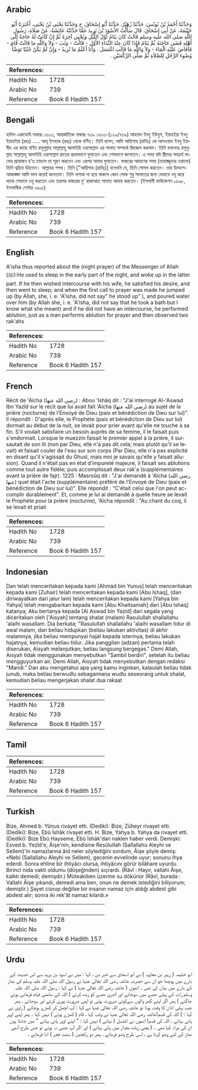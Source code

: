 ## Arabic


<div dir="rtl" lang="ar" style={{fontSize:'larger',backgroundColor:'#f8f9fa',padding:20}}>
وَحَدَّثَنَا أَحْمَدُ بْنُ يُونُسَ، حَدَّثَنَا زُهَيْرٌ، حَدَّثَنَا أَبُو إِسْحَاقَ، ح وَحَدَّثَنَا يَحْيَى بْنُ يَحْيَى، أَخْبَرَنَا أَبُو خَيْثَمَةَ، عَنْ أَبِي إِسْحَاقَ، قَالَ سَأَلْتُ الأَسْوَدَ بْنَ يَزِيدَ عَمَّا حَدَّثَتْهُ عَائِشَةُ، عَنْ صَلاَةِ، رَسُولِ اللَّهِ صلى الله عليه وسلم قَالَتْ كَانَ يَنَامُ أَوَّلَ اللَّيْلِ وَيُحْيِي آخِرَهُ ثُمَّ إِنْ كَانَتْ لَهُ حَاجَةٌ إِلَى أَهْلِهِ قَضَى حَاجَتَهُ ثُمَّ يَنَامُ فَإِذَا كَانَ عِنْدَ النِّدَاءِ الأَوَّلِ - قَالَتْ - وَثَبَ - وَلاَ وَاللَّهِ مَا قَالَتْ قَامَ - فَأَفَاضَ عَلَيْهِ الْمَاءَ - وَلاَ وَاللَّهِ مَا قَالَتِ اغْتَسَلَ ‏.‏ وَأَنَا أَعْلَمُ مَا تُرِيدُ - وَإِنْ لَمْ يَكُنْ جُنُبًا تَوَضَّأَ وُضُوءَ الرَّجُلِ لِلصَّلاَةِ ثُمَّ صَلَّى الرَّكْعَتَيْنِ ‏.‏
</div>
<div style={{backgroundColor:'#f8f9fa',padding:20, marginBottom: 10}}><table> <thead> <tr> <th>References:</th> <th></th> </tr> </thead> <tbody><tr><td>Hadith No</td><td>1728</td></tr><tr><td>Arabic No</td><td>739</td></tr><tr><td>Reference</td><td>Book 6 Hadith 157</td></tr></tbody></table></div>

## Bengali


<div dir="ltr" lang="bn" style={{fontSize:'larger',backgroundColor:'#f8f9fa',padding:20}}>
হাদিস একাডেমি নাম্বারঃ ১৬১৩, আন্তর্জাতিক নাম্বারঃ ৭৩৯ ১৬১৩-(১২৯/৭৩৯) আহমাদ ইবনু ইউনুস, ইয়াহইয়া ইবনু ইয়াহইয়া (রহঃ) ..... আবূ ইসহাক (রহঃ) থেকে বর্ণিত। তিনি বলেন, আমি আয়িশাহ (রাযিঃ) কে আসওয়াদ ইবনু ইয়াযীদ এর কাছে বর্ণিত রসূলুল্লাহ সাল্লাল্লাহু আলাইহি ওয়াসাল্লাম এর সালাত সম্পর্কে জিজ্ঞেস করলাম। তিনি বললেনঃ রসূলুল্লাহ সাল্লাল্লাহু আলাইহি ওয়াসাল্লাম রাতের প্রথমভাগে ঘুমাতেন এবং শেষভাগে জাগতেন। এ সময় যদি স্ত্রীদের সাহচর্য লাভের প্রয়োজন হ’ত তাহলে তা পূরণ করতেন এবং এরপর আবার ঘুমাতেন। ফজরের আযানের সময় (তাহাজ্জুদের ওয়াক্তে) তিনি ত্বড়িত উঠতেন। আল্লাহর শপথ। তিনি ["আয়িশাহ (রাযিঃ)] বলেননি যে, তিনি গোসল করতেন। তার উদ্দেশে- আকাঙ্ক্ষা আমি ভাল করেই জানতাম। তিনি নাপাক না হয়ে থাকলে কোন লোক শুধু সালাতের জন্য যেভাবে ওযু করে থাকে সেভাবে ওযু করতেন এবং তারপর ফজরের দু' রাকাআত সালাত আদায় করতেন। (ইসলামী ফাউন্ডেশন ১৫৯৮, ইসলামীক সেন্টার ১৬০৫)
</div>
<div style={{backgroundColor:'#f8f9fa',padding:20, marginBottom: 10}}><table> <thead> <tr> <th>References:</th> <th></th> </tr> </thead> <tbody><tr><td>Hadith No</td><td>1728</td></tr><tr><td>Arabic No</td><td>739</td></tr><tr><td>Reference</td><td>Book 6 Hadith 157</td></tr></tbody></table></div>

## English


<div dir="ltr" lang="en" style={{fontSize:'larger',backgroundColor:'#f8f9fa',padding:20}}>
A'isha thus reported about the (night prayer) of the Messenger of Allah (ﷺ):He used to sleep in the early part of the night, and woke up in the latter part. If he then wished intercourse with his wife, he satisfied his desire, and then went to sleep; and when the first call to prayer was made he jumped up (by Allah, she, i. e. 'A'isha, did not say" he stood up" ), and poured water over him (by Allah she, i. e. 'A'isha, did not say that he took a bath but I know what she meant) and if he did not have an intercourse, he performed ablution, just as a man performs ablution for prayer and then observed two rak'ahs
</div>
<div style={{backgroundColor:'#f8f9fa',padding:20, marginBottom: 10}}><table> <thead> <tr> <th>References:</th> <th></th> </tr> </thead> <tbody><tr><td>Hadith No</td><td>1728</td></tr><tr><td>Arabic No</td><td>739</td></tr><tr><td>Reference</td><td>Book 6 Hadith 157</td></tr></tbody></table></div>

## French


<div dir="ltr" lang="fr" style={{fontSize:'larger',backgroundColor:'#f8f9fa',padding:20}}>
Récit de 'Aïcha (رضي الله عنها) : Abou 'Ishâq dit : "J'ai interrogé Al-'Aswad Ibn Yazîd sur le récit que lui avait fait 'Aïcha (رضي الله عنها) au sujet de la prière (nocturne) de l'Envoyé de Dieu (paix et bénédiction de Dieu sur lui)". Il répondit : D'après elle, le Prophète (paix et bénédiction de Dieu sur lui) dormait au début de la nuit, se levait pour prier avant qu'elle ne touche à sa fin. S'il voulait satisfaire un besoin auprès de sa femme, il le faisait puis s'endormait. Lorsque le muezzin faisait le premier appel à la prière, il sursautait de son lit (non par Dieu, elle n'a pas dit cela; mais plutôt qu'il se levait) et faisait couler de l'eau sur son corps (Par Dieu, elle n'a pas explicité en disant qu'il s'agissait du Ghusl, mais moi je savais qu'elle y faisait allusion). Quand il n'était pas en état d'impureté majeure, il faisait ses ablutions comme tout autre fidèle; puis accomplissait deux rak'a (supplémentaires avant la prière de fajr). 1225 : Masroûq dit : "J'ai demandé à 'Aïcha (رضي الله عنها) quel était l'acte (supplémentaire) préféré de l'Envoyé de Dieu (paix et bénédiction de Dieu sur lui)". Elle répondit : "C'était celui que l'on peut accomplir durablement". Et, comme je lui ai demandé à quelle heure se levait le Prophète pour la prière (nocturne), 'Aïcha répondit : "Au chant du coq, il se levait et priait
</div>
<div style={{backgroundColor:'#f8f9fa',padding:20, marginBottom: 10}}><table> <thead> <tr> <th>References:</th> <th></th> </tr> </thead> <tbody><tr><td>Hadith No</td><td>1728</td></tr><tr><td>Arabic No</td><td>739</td></tr><tr><td>Reference</td><td>Book 6 Hadith 157</td></tr></tbody></table></div>

## Indonesian


<div dir="ltr" lang="id" style={{fontSize:'larger',backgroundColor:'#f8f9fa',padding:20}}>
Dan telah menceritakan kepada kami [Ahmad bin Yunus] telah menceritakan kepada kami [Zuhair] telah menceritakan kepada kami [Abu Ishaq], (dan diriwayatkan dari jalur lain) telah menceritakan kepada kami [Yahya bin Yahya] telah mengabarkan kepada kami [Abu Khaitsamah] dari [Abu Ishaq] katanya; Aku bertanya kepada [Al Aswad bin Yazid] dari segala yang diceritakan oleh ['Aisyah] tentang shalat (malam) Rasulullah shallallahu 'alaihi wasallam. Dia berkata; "Rasulullah shallallahu 'alaihi wasallam tidur di awal malam, dan beliau hidupkan (beliau lakukan aktivitas) di akhir malamnya, jika beliau mempunyai hajat kepada isterinya, beliau lakukan hajatnya, kemudian beliau tidur. Jika panggilan (adzan) pertama telah diserukan, Aisyah melanjutkan; beliau langsung bergegas." Demi Allah, Aisyah tidak menggunakan menyebutkan "Sambil berdiri", setelah itu beliau mengguyurkan air. Demi Allah, Aisyah tidak menyebutkan dengan redaksi "Mandi." Dan aku mengetahui apa yang kamu inginkan, kalaulah beliau tidak junub, maka beliau berwudlu sebagaimana wudlu seseorang untuk shalat, kemudian beliau mengerjakan shalat dua rakaat
</div>
<div style={{backgroundColor:'#f8f9fa',padding:20, marginBottom: 10}}><table> <thead> <tr> <th>References:</th> <th></th> </tr> </thead> <tbody><tr><td>Hadith No</td><td>1728</td></tr><tr><td>Arabic No</td><td>739</td></tr><tr><td>Reference</td><td>Book 6 Hadith 157</td></tr></tbody></table></div>

## Tamil


<div dir="ltr" lang="ta" style={{fontSize:'larger',backgroundColor:'#f8f9fa',padding:20}}>

</div>
<div style={{backgroundColor:'#f8f9fa',padding:20, marginBottom: 10}}><table> <thead> <tr> <th>References:</th> <th></th> </tr> </thead> <tbody><tr><td>Hadith No</td><td>1728</td></tr><tr><td>Arabic No</td><td>739</td></tr><tr><td>Reference</td><td>Book 6 Hadith 157</td></tr></tbody></table></div>

## Turkish


<div dir="ltr" lang="tr" style={{fontSize:'larger',backgroundColor:'#f8f9fa',padding:20}}>
Bize, Ahmed b. Yûnus rivayet etti. (Dediki): Bize, Züheyr rivayet etti. (Dediki): Bize, Ebû İshâk rivayet etti. H. Bize, Yahya b. Yahya da rivayet etti. (Dediki): Bize Ebû Hayseme, Ebû İshâk'dan naklen haber verdi. Demişki: Esved b. Yezîd'e, Âişe'nin, kendisine Resûlullah (Sallallahu Aleyhi ve Sellem)'in namazlarına âid neler söylediğini sordum, Âişe şöyle demiş: «Nebi (Sallallahu Aleyhi ve Sellem), gecenin evvelinde uyur; sonunu ihya ederdi. Sonra ehline bir ihtiyâcı olursa, ihtiyâcını görür bilâhare uyurdu. Birinci nida vakti oldumu (döşeğinden) sıçrardı. (Râvî : Hayır, vallahi Âişe, kalktı demedi; demişdir.) Müteakiben üzerine su dökünür (Râvî, burada : Vallahi Âişe yıkandı, demedi ama ben, onun ne demek istediğini biliyorum; demiştir.) Şayet cünup değilse bir insanın namaz için aldığı abdest gibi abdest alır; sonra iki rek'ât namaz kılardı.»
</div>
<div style={{backgroundColor:'#f8f9fa',padding:20, marginBottom: 10}}><table> <thead> <tr> <th>References:</th> <th></th> </tr> </thead> <tbody><tr><td>Hadith No</td><td>1728</td></tr><tr><td>Arabic No</td><td>739</td></tr><tr><td>Reference</td><td>Book 6 Hadith 157</td></tr></tbody></table></div>

## Urdu


<div dir="rtl" lang="ur" style={{fontSize:'larger',backgroundColor:'#f8f9fa',padding:20}}>
ابو خثیمہ ( زہیر بن معاویہ ) نے ابو اسحاق سے خبر دی ، کہا : میں نے اسود بن یزید سے اس حدیث کے بارے میں پوچھا جو ان سے حضرت عائشہ رضی اللہ تعالیٰ عنہا نے رسول اللہ صلی اللہ علیہ وسلم کی نماز کے بارے میں بیان کی تھی ۔ انھوں ( عائشہ رضی اللہ تعالیٰ عنہا ) نے کہا : رسول اللہ صلی اللہ علیہ وسلم رات کے پہلے حصے میں سوجاتے اور آخری حصے کو زندہ کرتے ( اللہ کے سامنے قیام فرماتے ہوئے جاگتے ) پھر اگر اپنے گھر والوں سےکوئی ضرورت ہوتی تو اپنی ضرورت پوری کرتے اور سوجاتے ، پھر جب پہلی اذان کا وقت ہوتا تو عائشہ رضی اللہ تعالیٰ عنہا نے کہا : آپ اچھل کر کھڑے ہوجاتے ( راوی نے کہا : ) اللہ کی قسم!عائشہ رضی اللہ تعالیٰ عنہا نے وثب کہا ، قام ( کھڑے ہوتے ) نہیں کہا ۔ پھر اپنے اوپر پانی بہاتے ، اللہ کی قسم! انھوں نے اغتسل ( نہاتے ) نہیں کہا : " اپنے اوپر پانی بہاتے " میں جانتا ہوں ان کی مراد کیا تھی ۔ ( یعنی زیادہ مقدار میں پانی بہاتے ) اور اگر آپ جنبی نہ ہوتے تو جس طرح آدمی نماز کے لئے وضو کرتا ہے ، اسی طرح وضو فرماتے ، پھر دو رکعتیں ( سنت فجر ) ادا فرماتے ۔
</div>
<div style={{backgroundColor:'#f8f9fa',padding:20, marginBottom: 10}}><table> <thead> <tr> <th>References:</th> <th></th> </tr> </thead> <tbody><tr><td>Hadith No</td><td>1728</td></tr><tr><td>Arabic No</td><td>739</td></tr><tr><td>Reference</td><td>Book 6 Hadith 157</td></tr></tbody></table></div>